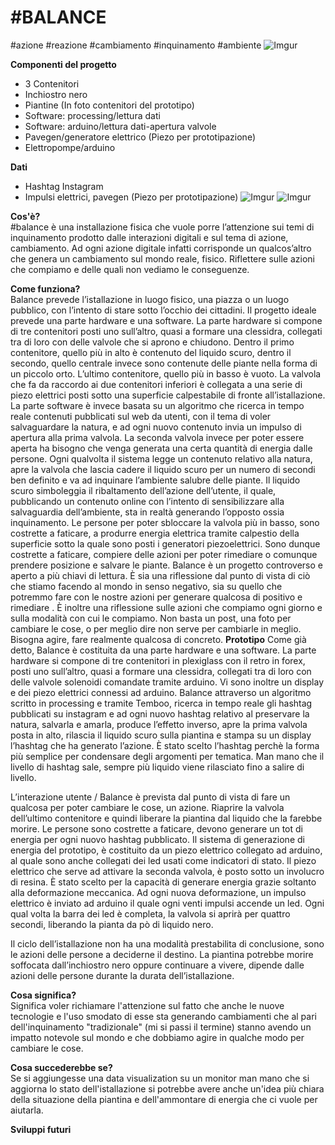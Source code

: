 # #BALANCE
#azione #reazione #cambiamento #inquinamento #ambiente
![Imgur](https://i.imgur.com/JLznfj3.jpg)

**Componenti del progetto**<br>

* 3 Contenitori
* Inchiostro nero
* Piantine
(In foto contenitori del prototipo)
* Software: processing/lettura dati 
* Software: arduino/lettura dati-apertura valvole
* Pavegen/generatore elettrico (Piezo per prototipazione)
* Elettropompe/arduino

**Dati**<br>
* Hashtag Instagram<br>
* Impulsi elettrici, pavegen (Piezo per prototipazione)
![Imgur](https://i.imgur.com/OHHux4t.jpg)
![Imgur](https://i.imgur.com/uIpVXnC.jpg)

**Cos'è?**<br>
#balance è una installazione fisica che vuole porre l’attenzione sui temi di inquinamento prodotto dalle interazioni digitali e sul tema di azione, cambiamento.
Ad ogni azione digitale infatti corrisponde un qualcos’altro che genera un cambiamento sul mondo reale, fisico.
Riflettere sulle azioni che compiamo e delle quali non vediamo le conseguenze. 

**Come funziona?**<br>
Balance prevede l’istallazione in luogo fisico, una piazza o un luogo pubblico, con l’intento di stare sotto l’occhio dei cittadini. 
Il progetto ideale prevede una parte hardware e una software. 
La parte hardware si compone di tre contenitori posti uno sull’altro, quasi a formare una clessidra, collegati tra di loro con delle valvole che si aprono e chiudono.
Dentro il primo contenitore, quello più in alto è contenuto del liquido scuro, dentro il secondo, quello centrale invece sono contenute delle piante nella forma di un piccolo orto. L’ultimo contenitore, quello più in basso è vuoto. 
La valvola che fa da raccordo ai due contenitori inferiori è collegata a una serie di piezo elettrici posti sotto una superficie calpestabile di fronte all’istallazione.
La parte software è invece basata su un algoritmo che ricerca in tempo reale contenuti pubblicati sul web da utenti, con il tema di voler salvaguardare la natura, e ad ogni nuovo contenuto invia un impulso di apertura alla prima valvola. 
La seconda valvola invece per poter essere aperta ha bisogno che venga generata una certa quantità di energia dalle persone.
Ogni qualvolta il sistema legge un contenuto relativo alla natura, apre la valvola che lascia cadere il liquido scuro per un numero di secondi ben definito e va ad inquinare l’ambiente salubre delle piante. Il liquido scuro simboleggia il ribaltamento dell’azione dell’utente, il quale, pubblicando un contenuto online con l’intento di sensibilizzare alla salvaguardia dell’ambiente, sta in realtà generando l’opposto ossia inquinamento. 
Le persone per poter sbloccare la valvola più in basso, sono costrette a faticare, a produrre energia elettrica tramite calpestio della superficie sotto la quale sono posti i generatori piezoelettrici.
Sono dunque costrette a faticare, compiere delle azioni per poter rimediare o comunque prendere posizione e salvare le piante.
Balance è un progetto controverso e aperto a più chiavi di lettura. È sia una riflessione dal punto di vista di ciò che stiamo facendo al mondo in senso negativo, sia su quello che potremmo fare con le nostre azioni per generare qualcosa di positivo e rimediare .
È inoltre una riflessione sulle azioni che compiamo ogni giorno e sulla modalità con cui le compiamo. Non basta un post, una foto per cambiare le cose, o per meglio dire non serve per cambiarle in meglio. Bisogna agire, fare realmente qualcosa di concreto.
  **Prototipo**
 Come già detto, Balance è costituita da una parte hardware e una software.
La parte hardware si compone di tre contenitori in plexiglass con il retro in forex, posti uno sull’altro, quasi a formare una clessidra, collegati tra di loro con delle valvole solenoidi comandate tramite arduino. Vi sono inoltre un display e dei piezo elettrici connessi ad arduino.
Balance attraverso un algoritmo scritto in processing e tramite Temboo, ricerca in tempo reale gli hashtag pubblicati su instagram e ad ogni nuovo hashtag relativo al preservare la natura, salvarla e amarla, produce l’effetto inverso, apre la prima valvola posta in alto, rilascia il liquido scuro sulla piantina e stampa su un display l’hashtag che ha generato l’azione.
È stato scelto l’hashtag perchè la forma più semplice per condensare degli argomenti per tematica. 
Man mano che il livello di hashtag sale, sempre più liquido viene rilasciato fino a salire di livello.


L’interazione utente / Balance è prevista dal punto di vista di fare un qualcosa per poter cambiare le cose, un azione.
Riaprire la valvola dell’ultimo contenitore e quindi liberare la piantina dal liquido che la farebbe morire. Le persone sono costrette a faticare, devono generare un tot di energia per ogni nuovo hashtag pubblicato. 
Il sistema di generazione di energia del prototipo, è costituito da un piezo elettrico collegato ad arduino, al quale sono anche collegati dei led usati come indicatori di stato.
Il piezo elettrico che serve ad attivare la seconda valvola, è posto sotto un involucro di resina. 
È stato scelto per la capacità di generare energia grazie soltanto alla deformazione meccanica. Ad ogni nuova deformazione,  un impulso elettrico è inviato ad arduino il quale ogni venti impulsi accende un led.
Ogni qual volta la barra dei led è completa, la valvola si aprirà per quattro secondi, liberando la pianta da pò di liquido nero.  

Il ciclo dell’istallazione non ha una modalità prestabilita di conclusione, sono le azioni delle persone a deciderne il destino. La piantina potrebbe morire soffocata dall’inchiostro nero oppure continuare a vivere, dipende dalle azioni delle persone durante la durata dell’istallazione.


**Cosa significa?**<br>
Significa voler richiamare l'attenzione sul fatto che anche le nuove tecnologie e l'uso smodato di esse sta generando cambiamenti che al pari dell'inquinamento "tradizionale" (mi si passi il termine) stanno avendo un impatto notevole sul mondo e che dobbiamo agire in qualche modo per cambiare le cose.

**Cosa succederebbe se?**<br>
Se si aggiungesse una data visualization su un monitor man mano che si aggiorna lo stato dell'istallazione si potrebbe avere anche un'idea più chiara della situazione della piantina e dell'ammontare di energia che ci vuole per aiutarla.

**Sviluppi futuri**



